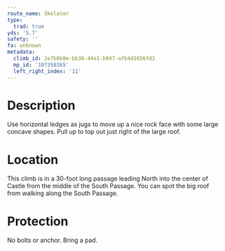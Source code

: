 ```yaml
---
route_name: Skelator
type:
  trad: true
yds: '5.7'
safety: ''
fa: unknown
metadata:
  climb_id: 2e7b8b0e-bb38-44e1-b947-afb4d1656fd3
  mp_id: '107358365'
  left_right_index: '11'
---
```

# Description
Use horizontal ledges as jugs to move up a nice rock face with some large concave shapes. Pull up to top out just right of the large roof.

# Location
This climb is in a 30-foot long passage leading North into the center of Castle from the middle of the South Passage. You can spot the big roof from walking along the South Passage.

# Protection
No bolts or anchor. Bring a pad.
